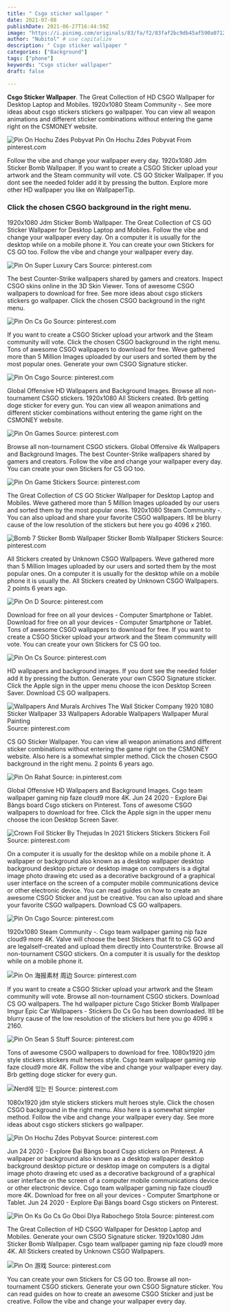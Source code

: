 ```yaml
---
title: " Csgo sticker wallpaper "
date: 2021-07-08
publishDate: 2021-06-27T16:44:59Z
image: "https://i.pinimg.com/originals/83/fa/f2/83faf2bc9db45af590a0712452939f2a.jpg"
author: "Nubitol" # use capitalize
description: " Csgo sticker wallpaper "
categories: ["Background"]
tags: ["phone"]
keywords: "Csgo sticker wallpaper"
draft: false

---
```



**Csgo Sticker Wallpaper**. The Great Collection of HD CSGO Wallpaper for Desktop Laptop and Mobiles. 1920x1080 Steam Community -. See more ideas about csgo stickers stickers go wallpaper. You can view all weapon animations and different sticker combinations without entering the game right on the CSMONEY website.

![Pin On Hochu Zdes Pobyvat](https://i.pinimg.com/originals/dc/75/58/dc7558d876a230e2d1abc3d978c83938.png "Pin On Hochu Zdes Pobyvat")
Pin On Hochu Zdes Pobyvat From pinterest.com


Follow the vibe and change your wallpaper every day. 1920x1080 Jdm Sticker Bomb Wallpaper. If you want to create a CSGO Sticker upload your artwork and the Steam community will vote. CS GO Sticker Wallpaper. If you dont see the needed folder add it by pressing the button. Explore more other HD wallpaper you like on WallpaperTip.

### Click the chosen CSGO background in the right menu.

1920x1080 Jdm Sticker Bomb Wallpaper. The Great Collection of CS GO Sticker Wallpaper for Desktop Laptop and Mobiles. Follow the vibe and change your wallpaper every day. On a computer it is usually for the desktop while on a mobile phone it. You can create your own Stickers for CS GO too. Follow the vibe and change your wallpaper every day.


![Pin On Super Luxury Cars](https://i.pinimg.com/736x/9d/03/81/9d038163acf85e22f12c943cfeabd865.jpg "Pin On Super Luxury Cars")
Source: pinterest.com

The best Counter-Strike wallpapers shared by gamers and creators. Inspect CSGO skins online in the 3D Skin Viewer. Tons of awesome CSGO wallpapers to download for free. See more ideas about csgo stickers stickers go wallpaper. Click the chosen CSGO background in the right menu.

![Pin On Cs Go](https://i.pinimg.com/originals/4e/a4/a2/4ea4a245b0bd8cf7285293fadaba0c80.png "Pin On Cs Go")
Source: pinterest.com

If you want to create a CSGO Sticker upload your artwork and the Steam community will vote. Click the chosen CSGO background in the right menu. Tons of awesome CSGO wallpapers to download for free. Weve gathered more than 5 Million Images uploaded by our users and sorted them by the most popular ones. Generate your own CSGO Signature sticker.

![Pin On Csgo](https://i.pinimg.com/originals/a5/de/b9/a5deb9e83517835d764f3ac480b545b0.jpg "Pin On Csgo")
Source: pinterest.com

Global Offensive HD Wallpapers and Background Images. Browse all non-tournament CSGO stickers. 1920x1080 All Stickers created. Brb getting doge sticker for every gun. You can view all weapon animations and different sticker combinations without entering the game right on the CSMONEY website.

![Pin On Games](https://i.pinimg.com/originals/d4/b2/2d/d4b22d19a4f79dc97c8ef82afcbca39c.jpg "Pin On Games")
Source: pinterest.com

Browse all non-tournament CSGO stickers. Global Offensive 4k Wallpapers and Background Images. The best Counter-Strike wallpapers shared by gamers and creators. Follow the vibe and change your wallpaper every day. You can create your own Stickers for CS GO too.

![Pin On Game Stickers](https://i.pinimg.com/originals/69/50/68/6950683ad52423152bde46b887d82d34.jpg "Pin On Game Stickers")
Source: pinterest.com

The Great Collection of CS GO Sticker Wallpaper for Desktop Laptop and Mobiles. Weve gathered more than 5 Million Images uploaded by our users and sorted them by the most popular ones. 1920x1080 Steam Community -. You can also upload and share your favorite CSGO wallpapers. Itll be blurry cause of the low resolution of the stickers but here you go 4096 x 2160.

![Bomb 7 Sticker Bomb Wallpaper Sticker Bomb Wallpaper Stickers](https://i.pinimg.com/originals/ba/8e/9b/ba8e9bddf7cdd8909a156194fc74a887.png "Bomb 7 Sticker Bomb Wallpaper Sticker Bomb Wallpaper Stickers")
Source: pinterest.com

All Stickers created by Unknown CSGO Wallpapers. Weve gathered more than 5 Million Images uploaded by our users and sorted them by the most popular ones. On a computer it is usually for the desktop while on a mobile phone it is usually the. All Stickers created by Unknown CSGO Wallpapers. 2 points 6 years ago.

![Pin On D](https://i.pinimg.com/originals/9f/3d/85/9f3d85b6c519d0d1194dcc3f531d8faa.jpg "Pin On D")
Source: pinterest.com

Download for free on all your devices - Computer Smartphone or Tablet. Download for free on all your devices - Computer Smartphone or Tablet. Tons of awesome CSGO wallpapers to download for free. If you want to create a CSGO Sticker upload your artwork and the Steam community will vote. You can create your own Stickers for CS GO too.

![Pin On Cs](https://i.pinimg.com/originals/5b/d0/52/5bd052a81c969e8e3e5b7c13ea085e17.jpg "Pin On Cs")
Source: pinterest.com

HD wallpapers and background images. If you dont see the needed folder add it by pressing the button. Generate your own CSGO Signature sticker. Click the Apple sign in the upper menu choose the icon Desktop Screen Saver. Download CS GO wallpapers.

![Wallpapers And Murals Archives The Wall Sticker Company 1920 1080 Sticker Wallpaper 33 Wallpapers Adorable Wallpapers Wallpaper Mural Painting](https://i.pinimg.com/originals/b0/ab/3f/b0ab3f2852a898ad4bd3b933625b2960.jpg "Wallpapers And Murals Archives The Wall Sticker Company 1920 1080 Sticker Wallpaper 33 Wallpapers Adorable Wallpapers Wallpaper Mural Painting")
Source: pinterest.com

CS GO Sticker Wallpaper. You can view all weapon animations and different sticker combinations without entering the game right on the CSMONEY website. Also here is a somewhat simpler method. Click the chosen CSGO background in the right menu. 2 points 6 years ago.

![Pin On Rahat](https://i.pinimg.com/originals/1d/f2/d1/1df2d1c323e20ac5f58f4565cd7e696c.png "Pin On Rahat")
Source: in.pinterest.com

Global Offensive HD Wallpapers and Background Images. Csgo team wallpaper gaming nip faze cloud9 more 4K. Jun 24 2020 - Explore Đại Bàngs board Csgo stickers on Pinterest. Tons of awesome CSGO wallpapers to download for free. Click the Apple sign in the upper menu choose the icon Desktop Screen Saver.

![Crown Foil Sticker By Thejudas In 2021 Stickers Stickers Stickers Foil](https://i.pinimg.com/originals/f2/b2/e5/f2b2e59970292826374b0e032a6b7f1f.jpg "Crown Foil Sticker By Thejudas In 2021 Stickers Stickers Stickers Foil")
Source: pinterest.com

On a computer it is usually for the desktop while on a mobile phone it. A wallpaper or background also known as a desktop wallpaper desktop background desktop picture or desktop image on computers is a digital image photo drawing etc used as a decorative background of a graphical user interface on the screen of a computer mobile communications device or other electronic device. You can read guides on how to create an awesome CSGO Sticker and just be creative. You can also upload and share your favorite CSGO wallpapers. Download CS GO wallpapers.

![Pin On Csgo](https://i.pinimg.com/originals/22/c3/dc/22c3dcd1c127d807bd88920475b70f31.jpg "Pin On Csgo")
Source: pinterest.com

1920x1080 Steam Community -. Csgo team wallpaper gaming nip faze cloud9 more 4K. Valve will choose the best Stickers that fit to CS GO and are legalself-created and upload them directly into Counterstrike. Browse all non-tournament CSGO stickers. On a computer it is usually for the desktop while on a mobile phone it.

![Pin On 海报素材 周边](https://i.pinimg.com/originals/5a/0a/0d/5a0a0dc819023719aff2d3607d34f114.jpg "Pin On 海报素材 周边")
Source: pinterest.com

If you want to create a CSGO Sticker upload your artwork and the Steam community will vote. Browse all non-tournament CSGO stickers. Download CS GO wallpapers. The hd wallpaper picture Csgo Sticker Bomb Wallpaper Imgur Epic Car Wallpapers - Stickers Do Cs Go has been downloaded. Itll be blurry cause of the low resolution of the stickers but here you go 4096 x 2160.

![Pin On Sean S Stuff](https://i.pinimg.com/originals/9c/35/c1/9c35c1827d421b18e936bc10b7d502de.jpg "Pin On Sean S Stuff")
Source: pinterest.com

Tons of awesome CSGO wallpapers to download for free. 1080x1920 jdm style stickers stickers mult heroes style. Csgo team wallpaper gaming nip faze cloud9 more 4K. Follow the vibe and change your wallpaper every day. Brb getting doge sticker for every gun.

![Nerd에 있는 핀](https://i.pinimg.com/originals/15/fd/25/15fd25b948f4ff40154ac15deeefefef.png "Nerd에 있는 핀")
Source: pinterest.com

1080x1920 jdm style stickers stickers mult heroes style. Click the chosen CSGO background in the right menu. Also here is a somewhat simpler method. Follow the vibe and change your wallpaper every day. See more ideas about csgo stickers stickers go wallpaper.

![Pin On Hochu Zdes Pobyvat](https://i.pinimg.com/originals/dc/75/58/dc7558d876a230e2d1abc3d978c83938.png "Pin On Hochu Zdes Pobyvat")
Source: pinterest.com

Jun 24 2020 - Explore Đại Bàngs board Csgo stickers on Pinterest. A wallpaper or background also known as a desktop wallpaper desktop background desktop picture or desktop image on computers is a digital image photo drawing etc used as a decorative background of a graphical user interface on the screen of a computer mobile communications device or other electronic device. Csgo team wallpaper gaming nip faze cloud9 more 4K. Download for free on all your devices - Computer Smartphone or Tablet. Jun 24 2020 - Explore Đại Bàngs board Csgo stickers on Pinterest.

![Pin On Ks Go Cs Go Oboi Dlya Rabochego Stola](https://i.pinimg.com/originals/11/0c/6e/110c6e1ba3c2a8f4a4d7cf2f23bc3e7a.jpg "Pin On Ks Go Cs Go Oboi Dlya Rabochego Stola")
Source: pinterest.com

The Great Collection of HD CSGO Wallpaper for Desktop Laptop and Mobiles. Generate your own CSGO Signature sticker. 1920x1080 Jdm Sticker Bomb Wallpaper. Csgo team wallpaper gaming nip faze cloud9 more 4K. All Stickers created by Unknown CSGO Wallpapers.

![Pin On 游戏](https://i.pinimg.com/originals/83/fa/f2/83faf2bc9db45af590a0712452939f2a.jpg "Pin On 游戏")
Source: pinterest.com

You can create your own Stickers for CS GO too. Browse all non-tournament CSGO stickers. Generate your own CSGO Signature sticker. You can read guides on how to create an awesome CSGO Sticker and just be creative. Follow the vibe and change your wallpaper every day.

